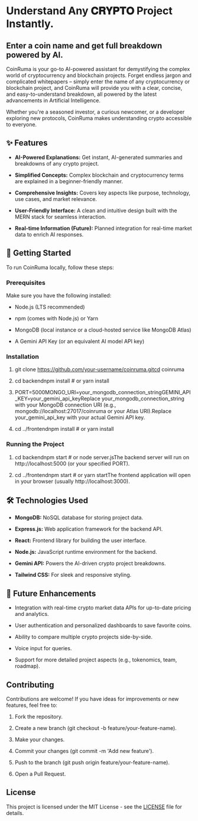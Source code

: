 Understand Any 𝐂𝐑𝐘𝐏𝐓𝐎 Project Instantly.
===============================

Enter a coin name and get full breakdown powered by AI.
-------------------------------------------------------

CoinRuma is your go-to AI-powered assistant for demystifying the complex world of cryptocurrency and blockchain projects. Forget endless jargon and complicated whitepapers – simply enter the name of any cryptocurrency or blockchain project, and CoinRuma will provide you with a clear, concise, and easy-to-understand breakdown, all powered by the latest advancements in Artificial Intelligence.

Whether you're a seasoned investor, a curious newcomer, or a developer exploring new protocols, CoinRuma makes understanding crypto accessible to everyone.

✨ Features
----------

*   **AI-Powered Explanations:** Get instant, AI-generated summaries and breakdowns of any crypto project.
    
*   **Simplified Concepts:** Complex blockchain and cryptocurrency terms are explained in a beginner-friendly manner.
    
*   **Comprehensive Insights:** Covers key aspects like purpose, technology, use cases, and market relevance.
    
*   **User-Friendly Interface:** A clean and intuitive design built with the MERN stack for seamless interaction.
    
*   **Real-time Information (Future):** Planned integration for real-time market data to enrich AI responses.
    

🚀 Getting Started
------------------

To run CoinRuma locally, follow these steps:

### Prerequisites

Make sure you have the following installed:

*   Node.js (LTS recommended)
    
*   npm (comes with Node.js) or Yarn
    
*   MongoDB (local instance or a cloud-hosted service like MongoDB Atlas)
    
*   A Gemini API Key (or an equivalent AI model API key)
    

### Installation

1.  git clone https://github.com/your-username/coinruma.gitcd coinruma
    
2.  cd backendnpm install # or yarn install
    
3.  PORT=5000MONGO\_URI=your\_mongodb\_connection\_stringGEMINI\_API\_KEY=your\_gemini\_api\_keyReplace your\_mongodb\_connection\_string with your MongoDB connection URI (e.g., mongodb://localhost:27017/coinruma or your Atlas URI).Replace your\_gemini\_api\_key with your actual Gemini API key.
    
4.  cd ../frontendnpm install # or yarn install
    

### Running the Project

1.  cd backendnpm start # or node server.jsThe backend server will run on http://localhost:5000 (or your specified PORT).
    
2.  cd ../frontendnpm start # or yarn startThe frontend application will open in your browser (usually http://localhost:3000).
    

🛠️ Technologies Used
---------------------

*   **MongoDB:** NoSQL database for storing project data.
    
*   **Express.js:** Web application framework for the backend API.
    
*   **React:** Frontend library for building the user interface.
    
*   **Node.js:** JavaScript runtime environment for the backend.
    
*   **Gemini API:** Powers the AI-driven crypto project breakdowns.
    
*   **Tailwind CSS:** For sleek and responsive styling.
    

🚀 Future Enhancements
----------------------

*   Integration with real-time crypto market data APIs for up-to-date pricing and analytics.
    
*   User authentication and personalized dashboards to save favorite coins.
    
*   Ability to compare multiple crypto projects side-by-side.
    
*   Voice input for queries.
    
*   Support for more detailed project aspects (e.g., tokenomics, team, roadmap).
    

Contributing
------------

Contributions are welcome! If you have ideas for improvements or new features, feel free to:

1.  Fork the repository.
    
2.  Create a new branch (git checkout -b feature/your-feature-name).
    
3.  Make your changes.
    
4.  Commit your changes (git commit -m 'Add new feature').
    
5.  Push to the branch (git push origin feature/your-feature-name).
    
6.  Open a Pull Request.
    

License
-------

This project is licensed under the MIT License - see the [LICENSE](https://gemini.google.com/app/LICENSE) file for details.
